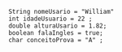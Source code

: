         String nomeUsario = "William"
        int idadeUsuario = 22 ;
        double alturaUsario = 1.82;
        boolean falaIngles = true;
        char conceitoProva = "A" ; 